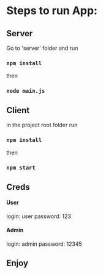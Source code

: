 # Steps to run App:


## Server

Go to 'server' folder and run

### `npm install`

then

### `node main.js`

## Client

in the project root folder run

### `npm install`

then

### `npm start`


## Creds

#### User
login: user
password: 123

#### Admin
login: admin
password: 12345

## Enjoy